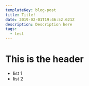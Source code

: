 ```yaml
---
templateKey: blog-post
title: Title!
date: 2019-02-01T19:46:52.621Z
description: Description here
tags:
  - test
---
```

# This is the header

* list 1
* list 2
